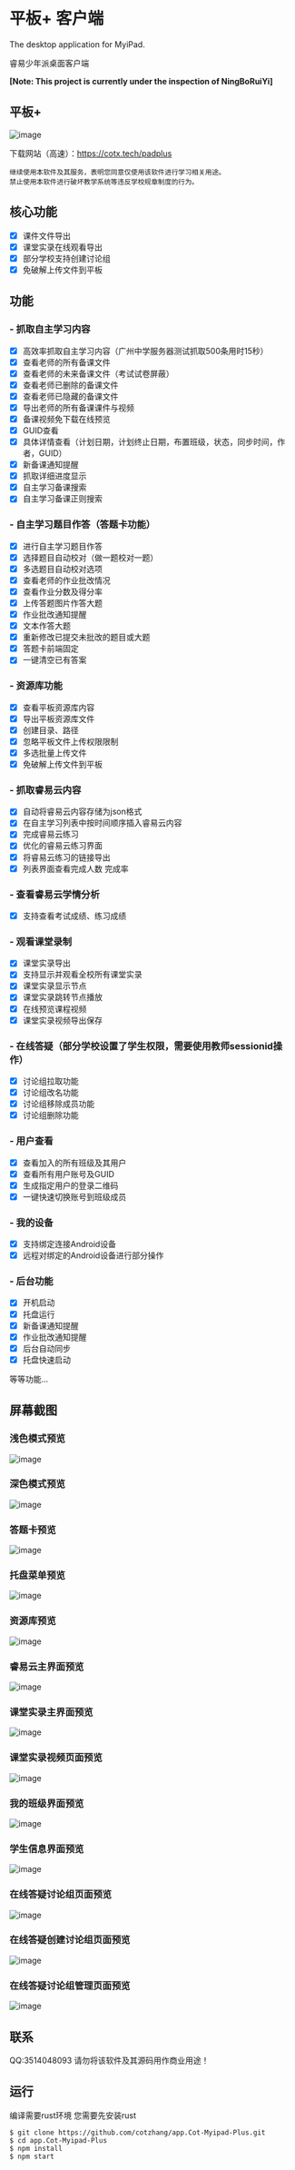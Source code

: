 # 平板+ 客户端

The desktop application for MyiPad. 

睿易少年派桌面客户端

**[Note: This project is currently under the inspection of NingBoRuiYi]**

## 平板+

![image](https://user-images.githubusercontent.com/107354861/236652545-6a2c2199-9f96-4224-ae1c-f18052e1e20a.png)

下载网站（高速）：https://cotx.tech/padplus

```
继续使用本软件及其服务，表明您同意仅使用该软件进行学习相关用途。
禁止使用本软件进行破坏教学系统等违反学校规章制度的行为。
```

## 核心功能
- [x] 课件文件导出
- [x] 课堂实录在线观看导出
- [x] 部分学校支持创建讨论组
- [x] 免破解上传文件到平板
## 功能
### - 抓取自主学习内容
- [x] 高效率抓取自主学习内容（广州中学服务器测试抓取500条用时15秒）
- [x] 查看老师的所有备课文件
- [x] 查看老师的未来备课文件（考试试卷屏蔽）
- [x] 查看老师已删除的备课文件
- [x] 查看老师已隐藏的备课文件
- [x] 导出老师的所有备课课件与视频
- [x] 备课视频免下载在线预览
- [x] GUID查看
- [x] 具体详情查看（计划日期，计划终止日期，布置班级，状态，同步时间，作者，GUID）
- [x] 新备课通知提醒
- [x] 抓取详细进度显示
- [x] 自主学习备课搜索
- [x] 自主学习备课正则搜索
### - 自主学习题目作答（答题卡功能）
- [x] 进行自主学习题目作答
- [x] 选择题目自动校对（做一题校对一题）
- [x] 多选题目自动校对选项
- [x] 查看老师的作业批改情况
- [x] 查看作业分数及得分率
- [x] 上传答题图片作答大题
- [x] 作业批改通知提醒
- [x] 文本作答大题
- [x] 重新修改已提交未批改的题目或大题
- [x] 答题卡前端固定
- [x] 一键清空已有答案
### - 资源库功能
- [x] 查看平板资源库内容
- [x] 导出平板资源库文件
- [x] 创建目录、路径
- [x] 忽略平板文件上传权限限制
- [x] 多选批量上传文件
- [x] 免破解上传文件到平板
### - 抓取睿易云内容
- [x] 自动将睿易云内容存储为json格式
- [x] 在自主学习列表中按时间顺序插入睿易云内容
- [x] 完成睿易云练习
- [x] 优化的睿易云练习界面
- [x] 将睿易云练习的链接导出
- [x] 列表界面查看完成人数 完成率
### - 查看睿易云学情分析
- [x] 支持查看考试成绩、练习成绩
### - 观看课堂录制
- [x] 课堂实录导出
- [x] 支持显示并观看全校所有课堂实录
- [x] 课堂实录显示节点
- [x] 课堂实录跳转节点播放
- [x] 在线预览课程视频
- [x] 课堂实录视频导出保存
### - 在线答疑（部分学校设置了学生权限，需要使用教师sessionid操作）
- [x] 讨论组拉取功能
- [x] 讨论组改名功能
- [x] 讨论组移除成员功能
- [x] 讨论组删除功能
### - 用户查看
- [x] 查看加入的所有班级及其用户
- [x] 查看所有用户账号及GUID
- [x] 生成指定用户的登录二维码
- [x] 一键快速切换账号到班级成员
### - 我的设备
- [x] 支持绑定连接Android设备
- [x] 远程对绑定的Android设备进行部分操作
### - 后台功能
- [x] 开机启动
- [x] 托盘运行
- [x] 新备课通知提醒
- [x] 作业批改通知提醒
- [x] 后台自动同步
- [x] 托盘快速启动

等等功能...
## 屏幕截图
### 浅色模式预览
![image](https://user-images.githubusercontent.com/107354861/236652590-40a6b384-6897-4b78-9cf0-dd17d4c25089.png)
### 深色模式预览
![image](https://user-images.githubusercontent.com/107354861/236652601-812c46ee-74df-4296-ba7c-5f704194596c.png)
### 答题卡预览
![image](https://user-images.githubusercontent.com/107354861/236652626-258d74f6-c708-48a9-b68c-512da9e92913.png)
### 托盘菜单预览
![image](https://user-images.githubusercontent.com/107354861/236652635-d677958f-2b6b-4cae-ab99-2fe63d6bd52e.png)
### 资源库预览
![image](https://user-images.githubusercontent.com/107354861/236652655-9720c1a9-cbaf-4593-8eb9-64b5b0014de6.png)
### 睿易云主界面预览
![image](https://user-images.githubusercontent.com/107354861/236652671-08a7ac88-c4f0-49f6-9e2f-dfacdc628ac0.png)
### 课堂实录主界面预览
![image](https://user-images.githubusercontent.com/107354861/236652694-7dac14f5-c8e6-4e8e-adbd-e9627006cc26.png)
### 课堂实录视频页面预览
![image](https://user-images.githubusercontent.com/107354861/236652728-8f859498-8069-4ea4-9dff-ec772173a8ad.png)
### 我的班级界面预览
![image](https://user-images.githubusercontent.com/107354861/236652848-f981a20d-f85d-42bb-986b-38aa8cd7a47f.png)
### 学生信息界面预览
![image](https://user-images.githubusercontent.com/107354861/236652854-d1a59688-7a92-4cc1-a95a-b463ba9b99ac.png)
### 在线答疑讨论组页面预览
![image](https://user-images.githubusercontent.com/107354861/236652894-6327549a-6e86-49b5-8839-641ad7cc6ec8.png)
### 在线答疑创建讨论组页面预览
![image](https://user-images.githubusercontent.com/107354861/236653033-8b581228-68d9-432c-a221-727c0c969c16.png)
### 在线答疑讨论组管理页面预览
![image](https://user-images.githubusercontent.com/107354861/236653000-5f7bcd23-fff6-4605-b81c-3aa0b9b5d6a3.png)


## 联系
QQ:3514048093
请勿将该软件及其源码用作商业用途！
## 运行
编译需要rust环境
您需要先安装rust
```
$ git clone https://github.com/cotzhang/app.Cot-Myipad-Plus.git
$ cd app.Cot-Myipad-Plus
$ npm install
$ npm start
```
